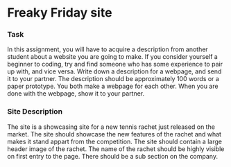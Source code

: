 # Freaky Friday site

### Task
In this assignment, you will have to acquire a description from another student about a website you are going to make. If you consider yourself a beginner to coding, try and find someone who has some experience to pair up with, and vice versa. 
Write down a description for a webpage, and send it to your partner. The description should be approximately 100 words or a paper prototype. You both make a webpage for each other. When you are done with the webpage, show it to your partner. 

### Site Description

The site is a showcasing site for a new tennis rachet just released on the market. The site should showcase the new features of the rachet and what makes it stand appart from the competition. The site should contain a large header image of the rachet. The name of the rachet should be highly visible on first entry to the page. There should be a sub section on the company.
